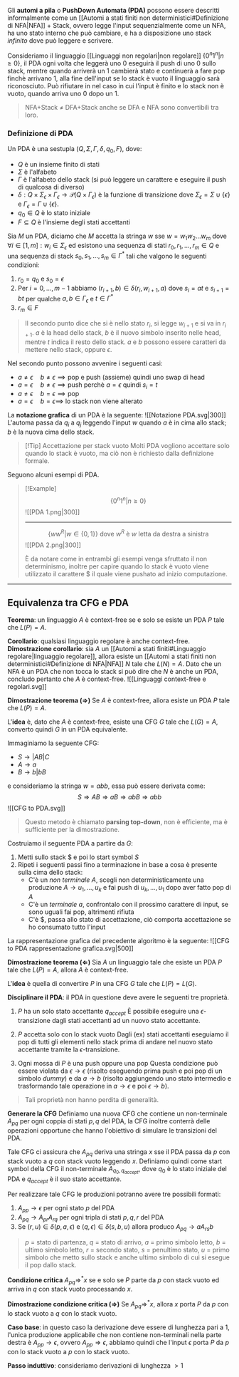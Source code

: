 Gli **automi a pila** o **PushDown Automata (PDA)** possono essere descritti informalmente come un [[Automi a stati finiti non deterministici#Definizione di NFA|NFA]] + Stack, ovvero legge l'input sequenzialmente come un NFA, ha uno stato interno che può cambiare, e ha a disposizione uno stack _infinito_ dove può leggere e scrivere.

Consideriamo il linguaggio [[Linguaggi non regolari|non regolare]] $\{0^n1^n|n\geq 0\}$, il PDA ogni volta che leggerà uno $0$ eseguirà il push di uno $0$ sullo stack, mentre quando arriverà un $1$ cambierà stato e continuerà a fare pop finchè arrivano $1$, alla fine dell'input se lo stack è vuoto il linguaggio sarà riconosciuto.
Può rifiutare in nel caso in cui l'input è finito e lo stack non è vuoto, quando arriva uno $0$ dopo un $1$.
>NFA+Stack $\neq$ DFA+Stack anche se DFA e NFA sono convertibili tra loro.

### Definizione di PDA
Un PDA è una sestupla $(Q,\Sigma, \Gamma, \delta, q_0, F)$, dove:
- $Q$ è un insieme finito di stati
- $\Sigma$ è l'alfabeto
- $\Gamma$ è l'alfabeto dello stack (si può leggere un carattere e eseguire il push di qualcosa di diverso)
- $\delta:Q\times\Sigma_\epsilon\times\Gamma_\epsilon\to\mathscr{P}(Q\times\Gamma_\epsilon)$ è la funzione di transizione
	dove $\Sigma_\epsilon=\Sigma\cup\{\epsilon\}$ e $\Gamma_\epsilon=\Gamma\cup\{\epsilon\}$.
- $q_0\in Q$ è lo stato iniziale
- $F\subseteq Q$ è l'insieme degli stati accettanti

Sia $M$ un PDA, diciamo che $M$ accetta la stringa $w$ sse $w=w_1w_2...w_m$ dove $\forall i\in[1,m]:w_i\in\Sigma_\epsilon$ ed esistono una sequenza di stati $r_0,r_1,...,r_m\in Q$ e una sequenza di stack $s_0,s_1,...,s_m\in\Gamma^*$ tali che valgono le seguenti condizioni:
1. $r_0=q_0$ e $s_0=\epsilon$
2. Per $i=0,...,m-1$ abbiamo $(r_{i+1},b)\in\delta(r_i,w_{i+1},a)$ dove $s_i=at$ e $s_{i+1}=bt$ per qualche $a,b\in\Gamma_\epsilon$ e $t\in\Gamma^*$
3. $r_m\in F$

>Il secondo punto dice che si è nello stato $r_i$, si legge $w_{i+1}$ e si va in $r_{i+1}$.
>$a$ è la head dello stack, $b$ è il nuovo simbolo inserito nelle head, mentre $t$ indica il resto dello stack.
>$a$ e $b$ possono essere caratteri da mettere nello stack, oppure $\epsilon$.

Nel secondo punto possono avvenire i seguenti casi:
- $a\neq\epsilon\quad b\neq\epsilon\implies\text{pop e push (assieme)}$ quindi uno swap di head
- $a=\epsilon\quad b\neq\epsilon\implies\text{push}$ perchè $a=\epsilon$ quindi $s_i=t$
- $a\neq\epsilon\quad b=\epsilon\implies\text{pop}$
- $a=\epsilon\quad b=\epsilon\implies$ lo stack non viene alterato

La **notazione grafica** di un PDA è la seguente:
![[Notazione PDA.svg|300]]
L'automa passa da $q_i$ a $q_j$ leggendo l'input $w$ quando $a$ è in cima allo stack;
$b$ è la nuova cima dello stack.

>[!Tip] Accettazione per stack vuoto
>Molti PDA vogliono accettare solo quando lo stack è vuoto, ma ciò non è richiesto dalla definizione formale.

Seguono alcuni esempi di PDA.
>[!Example]
>$$\{0^n1^n|n\geq 0\}$$
>![[PDA 1.png|300]]
>
>---
>
>$$\{ww^R|w\in\{0,1\}\}\text{ dove }w^R\text{ è }w\text{ letta da destra a sinistra}$$
>![[PDA 2.png|300]]
>
>È da notare come in entrambi gli esempi venga sfruttato il non determinismo, inoltre per capire quando lo stack è vuoto viene utilizzato il carattere $\$$ il quale viene pushato ad inizio computazione.

---
## Equivalenza tra CFG e PDA
**Teorema**: un linguaggio $A$ è context-free se e solo se esiste un PDA $P$ tale che $L(P)=A$.

**Corollario**: qualsiasi linguaggio regolare è anche context-free.
**Dimostrazione corollario**: sia $A$ un [[Automi a stati finiti#Linguaggio regolare|linguaggio regolare]], allora esiste un [[Automi a stati finiti non deterministici#Definizione di NFA|NFA]] $N$ tale che $L(N)=A$. Dato che un NFA è un PDA che non tocca lo stack si può dire che $N$ è anche un PDA, concludo pertanto che $A$ è context-free.
![[Linguaggi context-free e regolari.svg]]

**Dimostrazione teorema ($\Rightarrow$)**
Se $A$ è context-free, allora esiste un PDA $P$ tale che $L(P)=A$.

L'**idea** è, dato che $A$ è context-free, esiste una CFG $G$ tale che $L(G)=A$, converto quindi $G$ in un PDA equivalente.

Immaginiamo la seguente CFG:
- $S\to|AB|C$
- $A\to a$
- $B\to b|bB$

e consideriamo la stringa $w=abb$, essa può essere derivata come:
$$S\Rightarrow AB\Rightarrow aB\Rightarrow abB\Rightarrow abb$$
![[CFG to PDA.svg]]

>Questo metodo è chiamato **parsing top-down**, non è efficiente, ma è sufficiente per la dimostrazione.

Costruiamo  il seguente PDA a partire da $G$:
1. Metti sullo stack $\$$ e poi lo start symbol $S$
2. Ripeti i seguenti passi fino a terminazione in base a cosa è presente sulla cima dello stack:
	- C'è un _non terminale_ $A$, scegli non deterministicamente una produzione $A\to u_1,...,u_k$ e fai push di $u_k,...,u_1$ dopo aver fatto pop di $A$
	- C'è un _terminale_ $a$, confrontalo con il prossimo carattere di input, se sono uguali fai pop, altrimenti rifiuta
	- C'è $\$$, passa allo stato di accettazione, ciò comporta accettazione se ho consumato tutto l'input

La rappresentazione grafica del precedente algoritmo è la seguente:
![[CFG to PDA rappresentazione grafica.svg|500]]

**Dimostrazione teorema ($\Leftarrow$)**
Sia $A$ un linguaggio tale che esiste un PDA $P$ tale che $L(P)=A$, allora $A$ è context-free.

L'**idea** è quella di convertire $P$ in una CFG $G$ tale che $L(P)=L(G)$.

**Disciplinare il PDA**: il PDA in questione deve avere le seguenti tre proprietà.
1. $P$ ha un solo stato accettante $q_{accept}$
	È possibile eseguire una $\epsilon$-transizione dagli stati accettanti ad un nuovo stato accettante.

2. $P$ accetta solo con lo stack vuoto
	Dagli (ex) stati accettanti eseguiamo il pop di tutti gli elementi nello stack prima di andare nel nuovo stato accettante tramite la $\epsilon$-transizione.

3. Ogni mossa di $P$ è una push oppure una pop
	Questa condizione può essere violata da $\epsilon\to\epsilon$ (risolto eseguendo prima push e poi pop di un simbolo _dummy_) e da $a\to b$ (risolto aggiungendo uno stato intermedio e trasformando tale operazione in $a\to\epsilon$ e poi $\epsilon\to b$).

>Tali proprietà non hanno perdita di generalità.

**Generare la CFG**
Definiamo una nuova CFG che contiene un non-terminale $A_{pq}$ per ogni coppia di stati $p,q$ del PDA, la CFG inoltre conterrà delle operazioni opportune che hanno l'obiettivo di simulare le transizioni del PDA.

Tale CFG ci assicura che $A_{pq}$ deriva una stringa $x$ sse il PDA passa da $p$ con stack vuoto a $q$ con stack vuoto leggendo $x$.
Definiamo quindi come start symbol della CFG il non-terminale $A_{q_0, q_{accept}}$, dove $q_0$ è lo stato iniziale del PDA e $q_{accept}$ è il suo stato accettante.

Per realizzare tale CFG le produzioni potranno avere tre possibili formati:
1. $A_{pp}\to\epsilon$ per ogni stato $p$ del PDA
2. $A_{pq}\to A_{pr}A_{rq}$ per ogni tripla di stati $p,q,r$ del PDA
3. Se $(r,u)\in\delta(p,a,\epsilon)$ e $(q,\epsilon)\in\delta(s,b,u)$ allora produco $A_{pq}\to aA_{rs}b$

>$p$ = stato di partenza, $q$ = stato di arrivo, $a$ = primo simbolo letto, $b$ = ultimo simbolo letto, $r$ = secondo stato, $s$ = penultimo stato, $u$ = primo simbolo che metto sullo stack e anche ultimo simbolo di cui si esegue il pop dallo stack.

**Condizione critica**
$A_{pq}\Rightarrow^* x$ se e solo se $P$ parte da $p$ con stack vuoto ed arriva in $q$ con stack vuoto processando $x$.

**Dimostrazione condizione critica ($\Rightarrow$)**
Se $A_{pq}\Rightarrow^* x$, allora $x$ porta $P$ da $p$ con lo stack vuoto a $q$ con lo stack vuoto.

**Caso base**: in questo caso la derivazione deve essere di lunghezza pari a $1$, l'unica produzione applicabile che non contiene non-terminali nella parte destra è $A_{pp}\to\epsilon$, ovvero $A_{pp}\Rightarrow\epsilon$, abbiamo quindi che l'input $\epsilon$ porta $P$ da $p$ con lo stack vuoto a $p$ con lo stack vuoto.

**Passo induttivo**: consideriamo derivazioni di lunghezza $>1$